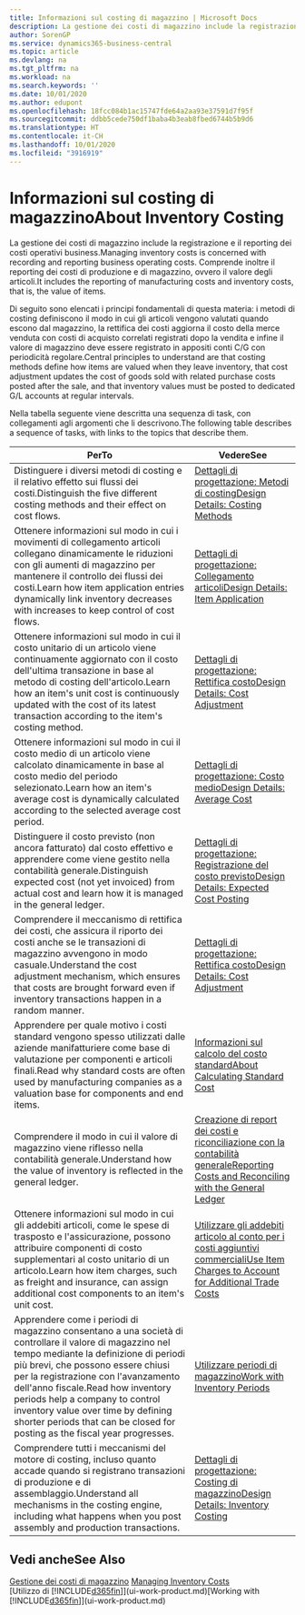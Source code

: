 ```yaml
---
title: Informazioni sul costing di magazzino | Microsoft Docs
description: La gestione dei costi di magazzino include la registrazione e il reporting dei costi operativi business. Comprende inoltre il reporting dei costi di produzione e di magazzino, ovvero il valore degli articoli.
author: SorenGP
ms.service: dynamics365-business-central
ms.topic: article
ms.devlang: na
ms.tgt_pltfrm: na
ms.workload: na
ms.search.keywords: ''
ms.date: 10/01/2020
ms.author: edupont
ms.openlocfilehash: 18fcc084b1ac15747fde64a2aa93e37591d7f95f
ms.sourcegitcommit: ddbb5cede750df1baba4b3eab8fbed6744b5b9d6
ms.translationtype: HT
ms.contentlocale: it-CH
ms.lasthandoff: 10/01/2020
ms.locfileid: "3916919"
---
```

# <a name="about-inventory-costing"></a><span data-ttu-id="57a5f-104">Informazioni sul costing di magazzino</span><span class="sxs-lookup"><span data-stu-id="57a5f-104">About Inventory Costing</span></span>
<span data-ttu-id="57a5f-105">La gestione dei costi di magazzino include la registrazione e il reporting dei costi operativi business.</span><span class="sxs-lookup"><span data-stu-id="57a5f-105">Managing inventory costs is concerned with recording and reporting business operating costs.</span></span> <span data-ttu-id="57a5f-106">Comprende inoltre il reporting dei costi di produzione e di magazzino, ovvero il valore degli articoli.</span><span class="sxs-lookup"><span data-stu-id="57a5f-106">It includes the reporting of manufacturing costs and inventory costs, that is, the value of items.</span></span>  

 <span data-ttu-id="57a5f-107">Di seguito sono elencati i principi fondamentali di questa materia: i metodi di costing definiscono il modo in cui gli articoli vengono valutati quando escono dal magazzino, la rettifica dei costi aggiorna il costo della merce venduta con costi di acquisto correlati registrati dopo la vendita e infine il valore di magazzino deve essere registrato in appositi conti C/G con periodicità regolare.</span><span class="sxs-lookup"><span data-stu-id="57a5f-107">Central principles to understand are that costing methods define how items are valued when they leave inventory, that cost adjustment updates the cost of goods sold with related purchase costs posted after the sale, and that inventory values must be posted to dedicated G/L accounts at regular intervals.</span></span>  

 <span data-ttu-id="57a5f-108">Nella tabella seguente viene descritta una sequenza di task, con collegamenti agli argomenti che li descrivono.</span><span class="sxs-lookup"><span data-stu-id="57a5f-108">The following table describes a sequence of tasks, with links to the topics that describe them.</span></span>   

|<span data-ttu-id="57a5f-109">**Per**</span><span class="sxs-lookup"><span data-stu-id="57a5f-109">**To**</span></span>|<span data-ttu-id="57a5f-110">**Vedere**</span><span class="sxs-lookup"><span data-stu-id="57a5f-110">**See**</span></span>|  
|------------|-------------|  
|<span data-ttu-id="57a5f-111">Distinguere i diversi metodi di costing e il relativo effetto sui flussi dei costi.</span><span class="sxs-lookup"><span data-stu-id="57a5f-111">Distinguish the five different costing methods and their effect on cost flows.</span></span>|[<span data-ttu-id="57a5f-112">Dettagli di progettazione: Metodi di costing</span><span class="sxs-lookup"><span data-stu-id="57a5f-112">Design Details: Costing Methods</span></span>](design-details-costing-methods.md)|  
|<span data-ttu-id="57a5f-113">Ottenere informazioni sul modo in cui i movimenti di collegamento articoli collegano dinamicamente le riduzioni con gli aumenti di magazzino per mantenere il controllo dei flussi dei costi.</span><span class="sxs-lookup"><span data-stu-id="57a5f-113">Learn how item application entries dynamically link inventory decreases with increases to keep control of cost flows.</span></span>|[<span data-ttu-id="57a5f-114">Dettagli di progettazione: Collegamento articoli</span><span class="sxs-lookup"><span data-stu-id="57a5f-114">Design Details: Item Application</span></span>](design-details-item-application.md)|  
|<span data-ttu-id="57a5f-115">Ottenere informazioni sul modo in cui il costo unitario di un articolo viene continuamente aggiornato con il costo dell'ultima transazione in base al metodo di costing dell'articolo.</span><span class="sxs-lookup"><span data-stu-id="57a5f-115">Learn how an item's unit cost is continuously updated with the cost of its latest transaction according to the item's costing method.</span></span>|[<span data-ttu-id="57a5f-116">Dettagli di progettazione: Rettifica costo</span><span class="sxs-lookup"><span data-stu-id="57a5f-116">Design Details: Cost Adjustment</span></span>](design-details-cost-adjustment.md)|  
|<span data-ttu-id="57a5f-117">Ottenere informazioni sul modo in cui il costo medio di un articolo viene calcolato dinamicamente in base al costo medio del periodo selezionato.</span><span class="sxs-lookup"><span data-stu-id="57a5f-117">Learn how an item's average cost is dynamically calculated according to the selected average cost period.</span></span>|[<span data-ttu-id="57a5f-118">Dettagli di progettazione: Costo medio</span><span class="sxs-lookup"><span data-stu-id="57a5f-118">Design Details: Average Cost</span></span>](design-details-average-cost.md)|  
|<span data-ttu-id="57a5f-119">Distinguere il costo previsto (non ancora fatturato) dal costo effettivo e apprendere come viene gestito nella contabilità generale.</span><span class="sxs-lookup"><span data-stu-id="57a5f-119">Distinguish expected cost (not yet invoiced) from actual cost and learn how it is managed in the general ledger.</span></span>|[<span data-ttu-id="57a5f-120">Dettagli di progettazione: Registrazione del costo previsto</span><span class="sxs-lookup"><span data-stu-id="57a5f-120">Design Details: Expected Cost Posting</span></span>](design-details-expected-cost-posting.md)|  
|<span data-ttu-id="57a5f-121">Comprendere il meccanismo di rettifica dei costi, che assicura il riporto dei costi anche se le transazioni di magazzino avvengono in modo casuale.</span><span class="sxs-lookup"><span data-stu-id="57a5f-121">Understand the cost adjustment mechanism, which ensures that costs are brought forward even if inventory transactions happen in a random manner.</span></span>|[<span data-ttu-id="57a5f-122">Dettagli di progettazione: Rettifica costo</span><span class="sxs-lookup"><span data-stu-id="57a5f-122">Design Details: Cost Adjustment</span></span>](design-details-cost-adjustment.md)|  
|<span data-ttu-id="57a5f-123">Apprendere per quale motivo i costi standard vengono spesso utilizzati dalle aziende manifatturiere come base di valutazione per componenti e articoli finali.</span><span class="sxs-lookup"><span data-stu-id="57a5f-123">Read why standard costs are often used by manufacturing companies as a valuation base for components and end items.</span></span>|[<span data-ttu-id="57a5f-124">Informazioni sul calcolo del costo standard</span><span class="sxs-lookup"><span data-stu-id="57a5f-124">About Calculating Standard Cost</span></span>](finance-about-calculating-standard-cost.md)|  
|<span data-ttu-id="57a5f-125">Comprendere il modo in cui il valore di magazzino viene riflesso nella contabilità generale.</span><span class="sxs-lookup"><span data-stu-id="57a5f-125">Understand how the value of inventory is reflected in the general ledger.</span></span>|[<span data-ttu-id="57a5f-126">Creazione di report dei costi e riconciliazione con la contabilità generale</span><span class="sxs-lookup"><span data-stu-id="57a5f-126">Reporting Costs and Reconciling with the General Ledger</span></span>](finance-report-costs-and-reconcile-with-the-general-ledger.md)|  
|<span data-ttu-id="57a5f-127">Ottenere informazioni sul modo in cui gli addebiti articoli, come le spese di trasposto e l'assicurazione, possono attribuire componenti di costo supplementari al costo unitario di un articolo.</span><span class="sxs-lookup"><span data-stu-id="57a5f-127">Learn how item charges, such as freight and insurance, can assign additional cost components to an item's unit cost.</span></span>|[<span data-ttu-id="57a5f-128">Utilizzare gli addebiti articolo al conto per i costi aggiuntivi commerciali</span><span class="sxs-lookup"><span data-stu-id="57a5f-128">Use Item Charges to Account for Additional Trade Costs</span></span>](payables-how-assign-item-charges.md)|  
|<span data-ttu-id="57a5f-129">Apprendere come i periodi di magazzino consentano a una società di controllare il valore di magazzino nel tempo mediante la definizione di periodi più brevi, che possono essere chiusi per la registrazione con l'avanzamento dell'anno fiscale.</span><span class="sxs-lookup"><span data-stu-id="57a5f-129">Read how inventory periods help a company to control inventory value over time by defining shorter periods that can be closed for posting as the fiscal year progresses.</span></span>|[<span data-ttu-id="57a5f-130">Utilizzare periodi di magazzino</span><span class="sxs-lookup"><span data-stu-id="57a5f-130">Work with Inventory Periods</span></span>](finance-how-to-work-with-inventory-periods.md)|  
|<span data-ttu-id="57a5f-131">Comprendere tutti i meccanismi del motore di costing, incluso quanto accade quando si registrano transazioni di produzione e di assemblaggio.</span><span class="sxs-lookup"><span data-stu-id="57a5f-131">Understand all mechanisms in the costing engine, including what happens when you post assembly and production transactions.</span></span>|[<span data-ttu-id="57a5f-132">Dettagli di progettazione: Costing di magazzino</span><span class="sxs-lookup"><span data-stu-id="57a5f-132">Design Details: Inventory Costing</span></span>](design-details-inventory-costing.md)|  

## <a name="see-also"></a><span data-ttu-id="57a5f-133">Vedi anche</span><span class="sxs-lookup"><span data-stu-id="57a5f-133">See Also</span></span>
<span data-ttu-id="57a5f-134">[Gestione dei costi di magazzino](finance-manage-inventory-costs.md)  </span><span class="sxs-lookup"><span data-stu-id="57a5f-134">[Managing Inventory Costs](finance-manage-inventory-costs.md)  </span></span>  
<span data-ttu-id="57a5f-135">[Utilizzo di [!INCLUDE[d365fin](includes/d365fin_md.md)]](ui-work-product.md)</span><span class="sxs-lookup"><span data-stu-id="57a5f-135">[Working with [!INCLUDE[d365fin](includes/d365fin_md.md)]](ui-work-product.md)</span></span>
